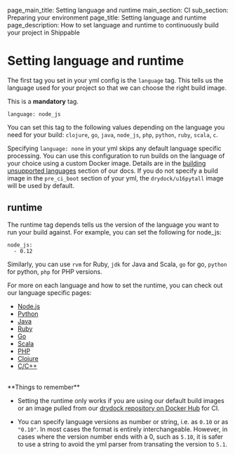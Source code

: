 page_main_title: Setting language and runtime
main_section: CI
sub_section: Preparing your environment
page_title: Setting language and runtime
page_description: How to set language and runtime to continuously build your project in Shippable

# Setting language and runtime

The first tag you set in your yml config is the `language` tag. This tells us the language used for your project so that we can choose the right build image.

This is a **mandatory** tag.

```
language: node_js
```

You can set this tag to the following values depending on the language you need for your build: `clojure`, `go`, `java`, `node_js`, `php`, `python`, `ruby`, `scala`, `c`.

Specifying ```language: none``` in your yml skips any default language specific processing. You can use this configuration to run builds on the language of your choice using a custom Docker image. Details are in the [building unsupported languages](unsupported-languages/) section of our docs. If you do not specify a build image in the `pre_ci_boot` section of your yml, the `drydock/u16pytall` image will be used by default.

## runtime

The runtime tag depends tells us the version of the language you want to run your build against. For example, you can set the following for node_js:

```
node_js:
  - 0.12
```
Similarly, you can use `rvm` for Ruby, `jdk` for Java and Scala, `go` for go, `python` for python, `php` for PHP versions.

For more on each language and how to set the runtime, you can check out our language specific pages:

-  [Node.js](nodejs-continuous-integration.md)
-  [Python](python-continuous-integration.md)
-  [Java](java-continuous-integration.md)
-  [Ruby](ruby-continuous-integration.md)
-  [Go](go-continuous-integration.md)
-  [Scala](scala-continuous-integration.md)
-  [PHP](php-continuous-integration.md)
-  [Clojure](clojure-continuous-integration.md)
-  [C/C++](cpp-continuous-integration.md)

<br>
**Things to remember**

-  Setting the runtime only works if you are using our default build images or an image pulled from our [drydock repository on Docker Hub](https://hub.docker.com/u/drydock/) for CI.

-  You can specify language versions as number or string, i.e. as `0.10` or as `"0.10"`. In most cases the format is entirely interchangeable. However, in cases where the version number ends with a 0, such as `5.10`, it is safer to use a string to avoid the yml parser from transating the version to `5.1`.
